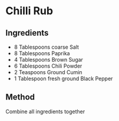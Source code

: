 # Chilli Rub

## Ingredients

* 8 Tablespoons coarse Salt
* 8 Tablespoons Paprika
* 4 Tablespoons Brown Sugar
* 6 Tablespoons Chili Powder
* 2 Teaspoons Ground Cumin
* 1 Tablespoon fresh ground Black Pepper

## Method

Combine all ingredients together
